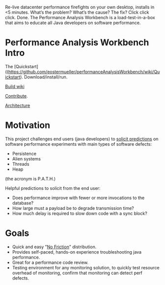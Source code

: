 Re-live datacenter performance firefights on your own desktop, installs in <5 minutes.
What’s the problem?  What’s the cause?  The fix?  Click click click. Done.
The Performance Analysis Workbench is a load-test-in-a-box that aims to educate all Java developers on software performance.

# Performance Analysis Workbench Intro


The [Quickstart]((https://github.com/eostermueller/performanceAnalysisWorkbench/wiki/Quickstart). Download/install/run.

[Build wiki](https://github.com/eostermueller/performanceAnalysisWorkbench/wiki/Build)

[Contribute](https://github.com/eostermueller/performanceAnalysisWorkbench/wiki/Contributing).

[Architecture](https://github.com/eostermueller/performanceAnalysisWorkbench/wiki/Architecture)

# Motivation
This project challenges end users (java developers) to [solicit predictions](https://blog.upperlinecode.com/stop-teaching-code-a1039983b39) on software performance experiments with main types of software defects:  
 * Persistence
 * Alien systems
 * Threads
 * Heap

(the acronym is P.A.T.H.)

 Helpful predictions to solicit from the end user:

 * Does performance improve with fewer or more invocations to the database?
 * How large must a payload be to degrade transmission time?
 * How much delay is required to slow down code with a sync block?

# Goals
* Quick and easy "[No Friction](https://github.com/eostermueller/snail4j/wiki/No-Friction-Distribution)" distribution.
* Provides self-paced, hands-on experience troubleshooting java performance.
* Great for a performance code review.
* Testing environment for any monitoring solution, to quickly test resource overhead of monitoring, confirm that monitoring can detect perf defects.

